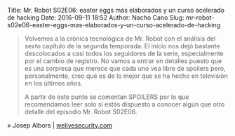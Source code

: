 Title: Mr. Robot S02E06: easter eggs más elaborados y un curso acelerado de hacking
Date: 2016-09-11 18:52
Author: Nacho Cano
Slug: mr-robot-s02e06-easter-eggs-mas-elaborados-y-un-curso-acelerado-de-hacking

> Volvemos a la crónica tecnológica de Mr. Robot con el análisis del sexto
> capítulo de la segunda temporada. El inicio nos dejó bastante descolocados
> a casi todos los seguidores de la serie, especialmente por el cambio de
> registro. No vamos a entrar en detalles puesto que es una sorpresa que merece
> que cada uno vea libre de spoilers pero, personalmente, creo que es de lo
> mejor que se ha hecho en televisión en los últimos años.
>
> A partir de este punto se comentan SPOILERS por lo que recomendamos leer solo
> si estás dispuesto a conocer algún que otro detalle del episodio Mr. Robot
> S02E06.

» Josep Albors | [welivesecurity.com][]

  [welivesecurity.com]: http://www.welivesecurity.com/la-es/2016/08/19/mr-robot-s02e06-curso-acelerado/
    "Mr. Robot S02E06: easter eggs más elaborados y un curso acelerado de hacking"
